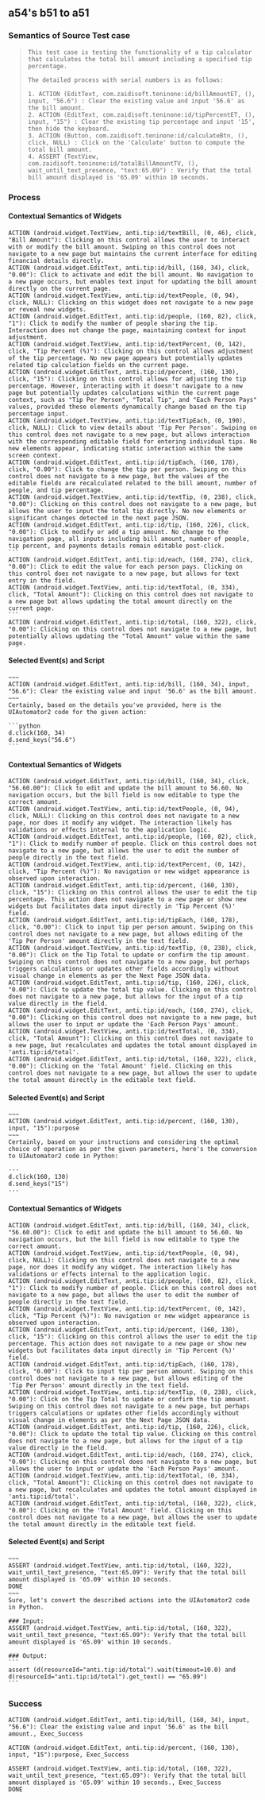 ## a54's b51 to a51

### Semantics of Source Test case
> ```
> This test case is testing the functionality of a tip calculator that calculates the total bill amount including a specified tip percentage.
> 
> The detailed process with serial numbers is as follows:
> 
> 1. ACTION (EditText, com.zaidisoft.teninone:id/billAmountET, (), input, "56.6") : Clear the existing value and input '56.6' as the bill amount.
> 2. ACTION (EditText, com.zaidisoft.teninone:id/tipPercentET, (), input, "15") : Clear the existing tip percentage and input '15', then hide the keyboard.
> 3. ACTION (Button, com.zaidisoft.teninone:id/calculateBtn, (), click, NULL) : Click on the 'Calculate' button to compute the total bill amount.
> 4. ASSERT (TextView, com.zaidisoft.teninone:id/totalBillAmountTV, (), wait_until_text_presence, "text:65.09") : Verify that the total bill amount displayed is '65.09' within 10 seconds.
> ```

### Process
#### Contextual Semantics of Widgets
````
ACTION (android.widget.TextView, anti.tip:id/textBill, (0, 46), click, "Bill Amount"): Clicking on this control allows the user to interact with or modify the bill amount. Swiping on this control does not navigate to a new page but maintains the current interface for editing financial details directly.
ACTION (android.widget.EditText, anti.tip:id/bill, (160, 34), click, "0.00"): Click to activate and edit the bill amount. No navigation to a new page occurs, but enables text input for updating the bill amount directly on the current page.
ACTION (android.widget.TextView, anti.tip:id/textPeople, (0, 94), click, NULL): Clicking on this widget does not navigate to a new page or reveal new widgets.
ACTION (android.widget.EditText, anti.tip:id/people, (160, 82), click, "1"): Click to modify the number of people sharing the tip. Interaction does not change the page, maintaining context for input adjustment.
ACTION (android.widget.TextView, anti.tip:id/textPercent, (0, 142), click, "Tip Percent (%)"): Clicking on this control allows adjustment of the tip percentage. No new page appears but potentially updates related tip calculation fields on the current page.
ACTION (android.widget.EditText, anti.tip:id/percent, (160, 130), click, "15"): Clicking on this control allows for adjusting the tip percentage. However, interacting with it doesn't navigate to a new page but potentially updates calculations within the current page context, such as "Tip Per Person", "Total Tip", and "Each Person Pays" values, provided these elements dynamically change based on the tip percentage input.
ACTION (android.widget.TextView, anti.tip:id/textTipEach, (0, 190), click, NULL): Click to view details about 'Tip Per Person'. Swiping on this control does not navigate to a new page, but allows interaction with the corresponding editable field for entering individual tips. No new elements appear, indicating static interaction within the same screen context.
ACTION (android.widget.EditText, anti.tip:id/tipEach, (160, 178), click, "0.00"): Click to change the tip per person. Swiping on this control does not navigate to a new page, but the values of the editable fields are recalculated related to the bill amount, number of people, and tip percentage.
ACTION (android.widget.TextView, anti.tip:id/textTip, (0, 238), click, "0.00"): Clicking on this control does not navigate to a new page, but allows the user to input the total tip directly. No new elements or significant changes detected in the next page JSON.
ACTION (android.widget.EditText, anti.tip:id/tip, (160, 226), click, "0.00"): Click to modify or add a tip amount. No change to the navigation page, all inputs including bill amount, number of people, tip percent, and payments details remain editable post-click.
```
ACTION (android.widget.EditText, anti.tip:id/each, (160, 274), click, "0.00"): Click to edit the value for each person pays. Clicking on this control does not navigate to a new page, but allows for text entry in the field.
ACTION (android.widget.TextView, anti.tip:id/textTotal, (0, 334), click, "Total Amount"): Clicking on this control does not navigate to a new page but allows updating the total amount directly on the current page.
```
ACTION (android.widget.EditText, anti.tip:id/total, (160, 322), click, "0.00"): Clicking on this control does not navigate to a new page, but potentially allows updating the "Total Amount" value within the same page.

````

#### Selected Event(s) and Script
````
~~~
ACTION (android.widget.EditText, anti.tip:id/bill, (160, 34), input, "56.6"): Clear the existing value and input '56.6' as the bill amount.
~~~
Certainly, based on the details you've provided, here is the UIAutomator2 code for the given action:

```python
d.click(160, 34)
d.send_keys("56.6")
```
````
#### Contextual Semantics of Widgets
````
ACTION (android.widget.EditText, anti.tip:id/bill, (160, 34), click, "56.60.00"): Click to edit and update the bill amount to 56.60. No navigation occurs, but the bill field is now editable to type the correct amount.
ACTION (android.widget.TextView, anti.tip:id/textPeople, (0, 94), click, NULL): Clicking on this control does not navigate to a new page, nor does it modify any widget. The interaction likely has validations or effects internal to the application logic.
ACTION (android.widget.EditText, anti.tip:id/people, (160, 82), click, "1"): Click to modify number of people. Click on this control does not navigate to a new page, but allows the user to edit the number of people directly in the text field.
ACTION (android.widget.TextView, anti.tip:id/textPercent, (0, 142), click, "Tip Percent (%)"): No navigation or new widget appearance is observed upon interaction.
ACTION (android.widget.EditText, anti.tip:id/percent, (160, 130), click, "15"): Clicking on this control allows the user to edit the tip percentage. This action does not navigate to a new page or show new widgets but facilitates data input directly in 'Tip Percent (%)' field.
ACTION (android.widget.EditText, anti.tip:id/tipEach, (160, 178), click, "0.00"): Click to input tip per person amount. Swiping on this control does not navigate to a new page, but allows editing of the 'Tip Per Person' amount directly in the text field.
ACTION (android.widget.TextView, anti.tip:id/textTip, (0, 238), click, "0.00"): Click on the Tip Total to update or confirm the tip amount. Swiping on this control does not navigate to a new page, but perhaps triggers calculations or updates other fields accordingly without visual change in elements as per the Next Page JSON data.
ACTION (android.widget.EditText, anti.tip:id/tip, (160, 226), click, "0.00"): Click to update the total tip value. Clicking on this control does not navigate to a new page, but allows for the input of a tip value directly in the field.
ACTION (android.widget.EditText, anti.tip:id/each, (160, 274), click, "0.00"): Clicking on this control does not navigate to a new page, but allows the user to input or update the 'Each Person Pays' amount.
ACTION (android.widget.TextView, anti.tip:id/textTotal, (0, 334), click, "Total Amount"): Clicking on this control does not navigate to a new page, but recalculates and updates the total amount displayed in 'anti.tip:id/total'.
ACTION (android.widget.EditText, anti.tip:id/total, (160, 322), click, "0.00"): Clicking on the 'Total Amount' field. Clicking on this control does not navigate to a new page, but allows the user to update the total amount directly in the editable text field.

````

#### Selected Event(s) and Script
````
~~~
ACTION (android.widget.EditText, anti.tip:id/percent, (160, 130), input, "15"):purpose
~~~
Certainly, based on your instructions and considering the optimal choice of operation as per the given parameters, here's the conversion to UIAutomator2 code in Python:

···
d.click(160, 130)
d.send_keys("15")
···
````
#### Contextual Semantics of Widgets
````
ACTION (android.widget.EditText, anti.tip:id/bill, (160, 34), click, "56.60.00"): Click to edit and update the bill amount to 56.60. No navigation occurs, but the bill field is now editable to type the correct amount.
ACTION (android.widget.TextView, anti.tip:id/textPeople, (0, 94), click, NULL): Clicking on this control does not navigate to a new page, nor does it modify any widget. The interaction likely has validations or effects internal to the application logic.
ACTION (android.widget.EditText, anti.tip:id/people, (160, 82), click, "1"): Click to modify number of people. Click on this control does not navigate to a new page, but allows the user to edit the number of people directly in the text field.
ACTION (android.widget.TextView, anti.tip:id/textPercent, (0, 142), click, "Tip Percent (%)"): No navigation or new widget appearance is observed upon interaction.
ACTION (android.widget.EditText, anti.tip:id/percent, (160, 130), click, "15"): Clicking on this control allows the user to edit the tip percentage. This action does not navigate to a new page or show new widgets but facilitates data input directly in 'Tip Percent (%)' field.
ACTION (android.widget.EditText, anti.tip:id/tipEach, (160, 178), click, "0.00"): Click to input tip per person amount. Swiping on this control does not navigate to a new page, but allows editing of the 'Tip Per Person' amount directly in the text field.
ACTION (android.widget.TextView, anti.tip:id/textTip, (0, 238), click, "0.00"): Click on the Tip Total to update or confirm the tip amount. Swiping on this control does not navigate to a new page, but perhaps triggers calculations or updates other fields accordingly without visual change in elements as per the Next Page JSON data.
ACTION (android.widget.EditText, anti.tip:id/tip, (160, 226), click, "0.00"): Click to update the total tip value. Clicking on this control does not navigate to a new page, but allows for the input of a tip value directly in the field.
ACTION (android.widget.EditText, anti.tip:id/each, (160, 274), click, "0.00"): Clicking on this control does not navigate to a new page, but allows the user to input or update the 'Each Person Pays' amount.
ACTION (android.widget.TextView, anti.tip:id/textTotal, (0, 334), click, "Total Amount"): Clicking on this control does not navigate to a new page, but recalculates and updates the total amount displayed in 'anti.tip:id/total'.
ACTION (android.widget.EditText, anti.tip:id/total, (160, 322), click, "0.00"): Clicking on the 'Total Amount' field. Clicking on this control does not navigate to a new page, but allows the user to update the total amount directly in the editable text field.

````

#### Selected Event(s) and Script
````
~~~
ASSERT (android.widget.TextView, anti.tip:id/total, (160, 322), wait_until_text_presence, "text:65.09"): Verify that the total bill amount displayed is '65.09' within 10 seconds.
DONE
~~~
Sure, let's convert the described actions into the UIAutomator2 code in Python.

### Input:
ASSERT (android.widget.TextView, anti.tip:id/total, (160, 322), wait_until_text_presence, "text:65.09"): Verify that the total bill amount displayed is '65.09' within 10 seconds.

### Output:
```
assert (d(resourceId="anti.tip:id/total").wait(timeout=10.0) and d(resourceId="anti.tip:id/total").get_text() == "65.09")
```
````
### Success
````
ACTION (android.widget.EditText, anti.tip:id/bill, (160, 34), input, "56.6"): Clear the existing value and input '56.6' as the bill amount., Exec_Success

ACTION (android.widget.EditText, anti.tip:id/percent, (160, 130), input, "15"):purpose, Exec_Success

ASSERT (android.widget.TextView, anti.tip:id/total, (160, 322), wait_until_text_presence, "text:65.09"): Verify that the total bill amount displayed is '65.09' within 10 seconds., Exec_Success
DONE
````

